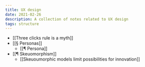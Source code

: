 ```yaml
---
title: UX design
date: 2021-02-26
description: A collection of notes related to UX design
tags: structure
---
```

- [[Three clicks rule is a myth]]
- [[§ Personas]]
	- [[¶ Persona]]
- [[¶ Skeuomorphism]]
	- [[Skeuoumorphic models limit possibilities for innovation]]